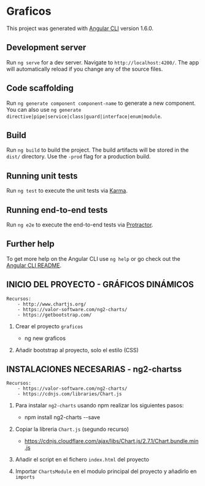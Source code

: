 # Graficos

This project was generated with [Angular CLI](https://github.com/angular/angular-cli) version 1.6.0.

## Development server

Run `ng serve` for a dev server. Navigate to `http://localhost:4200/`. The app will automatically reload if you change any of the source files.

## Code scaffolding

Run `ng generate component component-name` to generate a new component. You can also use `ng generate directive|pipe|service|class|guard|interface|enum|module`.

## Build

Run `ng build` to build the project. The build artifacts will be stored in the `dist/` directory. Use the `-prod` flag for a production build.

## Running unit tests

Run `ng test` to execute the unit tests via [Karma](https://karma-runner.github.io).

## Running end-to-end tests

Run `ng e2e` to execute the end-to-end tests via [Protractor](http://www.protractortest.org/).

## Further help

To get more help on the Angular CLI use `ng help` or go check out the [Angular CLI README](https://github.com/angular/angular-cli/blob/master/README.md).

## INICIO DEL PROYECTO - GRÁFICOS DINÁMICOS

	Recursos:
		- http://www.chartjs.org/
		- https://valor-software.com/ng2-charts/
		- https://getbootstrap.com/

1. Crear el proyecto `graficos`
	- ng new graficos

2. Añadir bootstrap al proyecto, solo el estilo (CSS)

## INSTALACIONES NECESARIAS - ng2-chartss

	Recursos: 
		- https://valor-software.com/ng2-charts/
		- https://cdnjs.com/libraries/Chart.js

1. Para instalar `ng2-charts` usando npm realizar los siguientes pasos:
	- npm install ng2-charts --save

2. Copiar la libreria `Chart.js` (segundo recurso)
	- https://cdnjs.cloudflare.com/ajax/libs/Chart.js/2.7.1/Chart.bundle.min.js

3. Añadir el script en el fichero `index.html` del proyecto

4. Importar `ChartsModule` en el modulo principal del proyecto y añadirlo en `imports`
	






